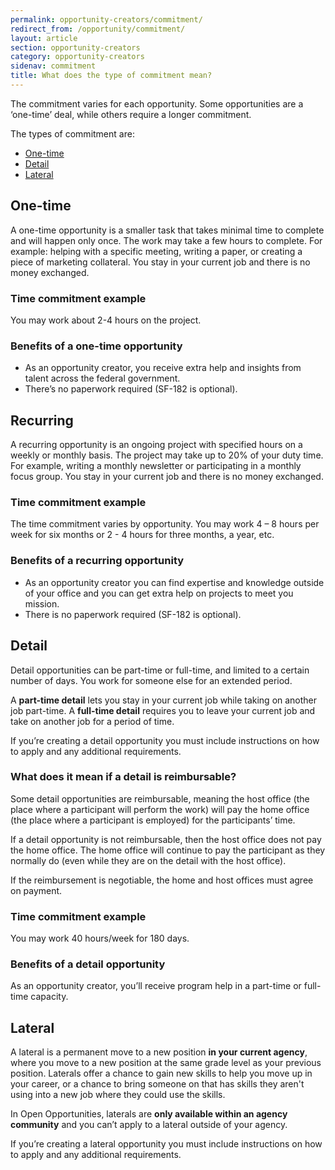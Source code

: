 ```yaml
---
permalink: opportunity-creators/commitment/
redirect_from: /opportunity/commitment/
layout: article
section: opportunity-creators
category: opportunity-creators
sidenav: commitment
title: What does the type of commitment mean?
---
```


The commitment varies for each opportunity. Some opportunities are a ‘one-time’ deal, while others require a longer commitment.

The types of commitment are:

* [One-time](#one-time)
* [Detail](#detail)
* [Lateral](#lateral)

## One-time

A one-time opportunity is a smaller task that takes minimal time to complete and will happen only once.  The work may take a few hours to complete. For example: helping with a specific meeting, writing a paper, or creating a piece of marketing collateral. You stay in your current job and there is no money exchanged. 

### Time commitment example 

You may work about 2-4 hours on the project. 

### Benefits of a one-time opportunity

* As an opportunity creator, you receive extra help and insights from talent across the federal government.
* There’s no paperwork required (SF-182 is optional). 

## Recurring

A recurring opportunity is an ongoing project with specified hours on a weekly or monthly basis. The project may take up to 20% of your duty time. For example, writing a monthly newsletter or participating in a monthly focus group. You stay in your current job and there is no money exchanged. 

### Time commitment example 

The time commitment varies by opportunity. You may work 4 – 8 hours per week for six months or 2 - 4 hours for three months, a year, etc.

### Benefits of a recurring opportunity

* As an opportunity creator you can find expertise and knowledge outside of your office and you can get extra help on projects to meet you mission.
* There is no paperwork required (SF-182 is optional).  

## Detail

Detail opportunities can be part-time or full-time, and limited to a certain number of days. You work for someone else for an extended period.

A **part-time detail** lets you stay in your current job while taking on another job part-time. A **full-time detail** requires you to leave your current job and take on another job for a period of time.

If you’re creating a detail opportunity you must include instructions on how to apply and any additional requirements.

### What does it mean if a detail is reimbursable?

Some detail opportunities are reimbursable, meaning the host office (the place where a participant will perform the work) will pay the home office (the place where a participant is employed) for the participants’ time.

If a detail opportunity is not reimbursable, then the host office does not pay the home office. The home office will continue to pay the participant as they normally do (even while they are on the detail with the host office).

If the reimbursement is negotiable, the home and host offices must agree on payment.

### Time commitment example 

You may work 40 hours/week for 180 days. 

### Benefits of a detail opportunity

As an opportunity creator, you’ll receive program help in a part-time or full-time capacity. 

## Lateral

A lateral is a permanent move to a new position **in your current agency**, where you move to a new position at the same grade level as your previous position. Laterals offer a chance to gain new skills to help you move up in your career, or a chance to bring someone on that has skills they aren't using into a new job where they could use the skills.

In Open Opportunities, laterals are **only available within an agency community** and you can’t apply to a lateral outside of your agency.

If you’re creating a lateral opportunity you must include instructions on how to apply and any additional requirements.
